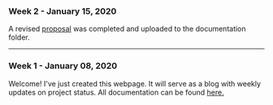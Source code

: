 <html>
  <head></head>
  <body>
    <h3 id="january-15-2020-week-2">Week 2 - January 15, 2020</h3>
    <p>A revised <a href="https://github.com/Breezydust/SmartWatch/blob/master/Documentation/Proposal.docx">proposal</a> was      completed and uploaded to the documentation folder.</p>
    <hr>
    
   <h3 id="january-08-2020-week-1">Week 1 - January 08, 2020</h3>
   <p>Welcome! I've just created this webpage. It will serve as a blog with weekly updates on project status. 
All documentation can be found <a href="https://github.com/Breezydust/SmartWatch/tree/master/Documentation">here.</a></p>
  </body>
</html>

